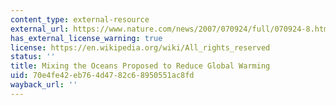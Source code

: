 ```yaml
---
content_type: external-resource
external_url: https://www.nature.com/news/2007/070924/full/070924-8.html
has_external_license_warning: true
license: https://en.wikipedia.org/wiki/All_rights_reserved
status: ''
title: Mixing the Oceans Proposed to Reduce Global Warming
uid: 70e4fe42-eb76-4d47-82c6-8950551ac8fd
wayback_url: ''
---
```

